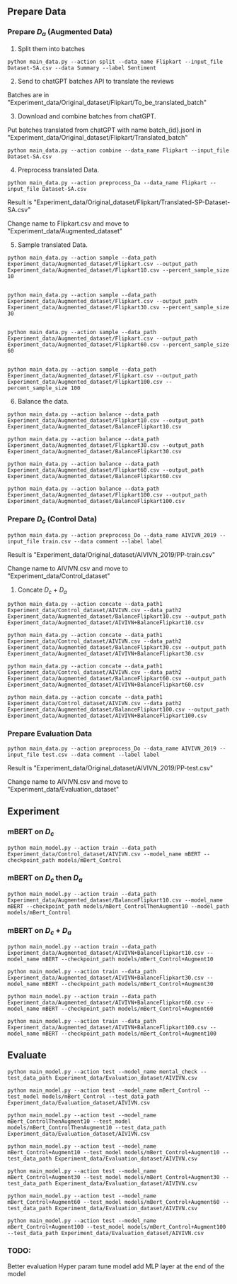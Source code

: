 ## Prepare Data

### Prepare $D_a$ (Augmented Data)

1. Split them into batches

```
python main_data.py --action split --data_name Flipkart --input_file Dataset-SA.csv --data Summary --label Sentiment
```

2. Send to chatGPT batches API to translate the reviews

Batches are in "Experiment_data/Original_dataset/Flipkart/To_be_translated_batch"

3. Download and combine batches from chatGPT.

Put batches translated from chatGPT with name batch_{id}.jsonl in "Experiment_data/Original_dataset/Flipkart/Translated_batch"

```
python main_data.py --action combine --data_name Flipkart --input_file Dataset-SA.csv
```

4. Preprocess translated Data.

```
python main_data.py --action preprocess_Da --data_name Flipkart --input_file Dataset-SA.csv
```

Result is "Experiment_data/Original_dataset/Flipkart/Translated-SP-Dataset-SA.csv"

Change name to Flipkart.csv and move to "Experiment_data/Augmented_dataset"

5. Sample translated Data.

```
python main_data.py --action sample --data_path Experiment_data/Augmented_dataset/Flipkart.csv --output_path Experiment_data/Augmented_dataset/Flipkart10.csv --percent_sample_size 10


python main_data.py --action sample --data_path Experiment_data/Augmented_dataset/Flipkart.csv --output_path Experiment_data/Augmented_dataset/Flipkart30.csv --percent_sample_size 30


python main_data.py --action sample --data_path Experiment_data/Augmented_dataset/Flipkart.csv --output_path Experiment_data/Augmented_dataset/Flipkart60.csv --percent_sample_size 60


python main_data.py --action sample --data_path Experiment_data/Augmented_dataset/Flipkart.csv --output_path Experiment_data/Augmented_dataset/Flipkart100.csv --percent_sample_size 100
```

6. Balance the data.

```
python main_data.py --action balance --data_path Experiment_data/Augmented_dataset/Flipkart10.csv --output_path Experiment_data/Augmented_dataset/BalanceFlipkart10.csv

python main_data.py --action balance --data_path Experiment_data/Augmented_dataset/Flipkart30.csv --output_path Experiment_data/Augmented_dataset/BalanceFlipkart30.csv

python main_data.py --action balance --data_path Experiment_data/Augmented_dataset/Flipkart60.csv --output_path Experiment_data/Augmented_dataset/BalanceFlipkart60.csv

python main_data.py --action balance --data_path Experiment_data/Augmented_dataset/Flipkart100.csv --output_path Experiment_data/Augmented_dataset/BalanceFlipkart100.csv
```
### Prepare $D_c$ (Control Data)

```
python main_data.py --action preprocess_Do --data_name AIVIVN_2019 --input_file train.csv --data comment --label label 
```

Result is "Experiment_data/Original_dataset/AIVIVN_2019/PP-train.csv"

Change name to AIVIVN.csv and move to "Experiment_data/Control_dataset"


1. Concate $D_c$ + $D_a$

```
python main_data.py --action concate --data_path1 Experiment_data/Control_dataset/AIVIVN.csv --data_path2 Experiment_data/Augmented_dataset/BalanceFlipkart10.csv --output_path Experiment_data/Augmented_dataset/AIVIVN+BalanceFlipkart10.csv

python main_data.py --action concate --data_path1 Experiment_data/Control_dataset/AIVIVN.csv --data_path2 Experiment_data/Augmented_dataset/BalanceFlipkart30.csv --output_path Experiment_data/Augmented_dataset/AIVIVN+BalanceFlipkart30.csv

python main_data.py --action concate --data_path1 Experiment_data/Control_dataset/AIVIVN.csv --data_path2 Experiment_data/Augmented_dataset/BalanceFlipkart60.csv --output_path Experiment_data/Augmented_dataset/AIVIVN+BalanceFlipkart60.csv

python main_data.py --action concate --data_path1 Experiment_data/Control_dataset/AIVIVN.csv --data_path2 Experiment_data/Augmented_dataset/BalanceFlipkart100.csv --output_path Experiment_data/Augmented_dataset/AIVIVN+BalanceFlipkart100.csv

```

### Prepare Evaluation Data

```
python main_data.py --action preprocess_Do --data_name AIVIVN_2019 --input_file test.csv --data comment --label label 
```

Result is "Experiment_data/Original_dataset/AIVIVN_2019/PP-test.csv"

Change name to AIVIVN.csv and move to "Experiment_data/Evaluation_dataset"

## Experiment

### mBERT on $D_c$
```
python main_model.py --action train --data_path Experiment_data/Control_dataset/AIVIVN.csv --model_name mBERT --checkpoint_path models/mBert_Control
```

### mBERT on $D_c$ then $D_a$

```
python main_model.py --action train --data_path Experiment_data/Augmented_dataset/BalanceFlipkart10.csv --model_name mBERT --checkpoint_path models/mBert_ControlThenAugment10 --model_path models/mBert_Control
```

### mBERT on $D_c$ + $D_a$

```
python main_model.py --action train --data_path Experiment_data/Augmented_dataset/AIVIVN+BalanceFlipkart10.csv --model_name mBERT --checkpoint_path models/mBert_Control+Augment10

python main_model.py --action train --data_path Experiment_data/Augmented_dataset/AIVIVN+BalanceFlipkart30.csv --model_name mBERT --checkpoint_path models/mBert_Control+Augment30

python main_model.py --action train --data_path Experiment_data/Augmented_dataset/AIVIVN+BalanceFlipkart60.csv --model_name mBERT --checkpoint_path models/mBert_Control+Augment60

python main_model.py --action train --data_path Experiment_data/Augmented_dataset/AIVIVN+BalanceFlipkart100.csv --model_name mBERT --checkpoint_path models/mBert_Control+Augment100

```

## Evaluate

```
python main_model.py --action test --model_name mental_check --test_data_path Experiment_data/Evaluation_dataset/AIVIVN.csv

python main_model.py --action test --model_name mBert_Control --test_model models/mBert_Control --test_data_path Experiment_data/Evaluation_dataset/AIVIVN.csv

python main_model.py --action test --model_name mBert_ControlThenAugment10 --test_model models/mBert_ControlThenAugment10 --test_data_path Experiment_data/Evaluation_dataset/AIVIVN.csv

python main_model.py --action test --model_name mBert_Control+Augment10 --test_model models/mBert_Control+Augment10 --test_data_path Experiment_data/Evaluation_dataset/AIVIVN.csv

python main_model.py --action test --model_name mBert_Control+Augment30 --test_model models/mBert_Control+Augment30 --test_data_path Experiment_data/Evaluation_dataset/AIVIVN.csv

python main_model.py --action test --model_name mBert_Control+Augment60 --test_model models/mBert_Control+Augment60 --test_data_path Experiment_data/Evaluation_dataset/AIVIVN.csv

python main_model.py --action test --model_name mBert_Control+Augment100 --test_model models/mBert_Control+Augment100 --test_data_path Experiment_data/Evaluation_dataset/AIVIVN.csv
```
### TODO:

Better evaluation
Hyper param tune model
add MLP layer at the end of the model
